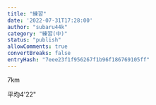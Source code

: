 ```yaml
---
title: "練習"
date: '2022-07-31T17:28:00'
author: "subaru44k"
category: "練習(中)"
status: "publish"
allowComments: true
convertBreaks: false
entryHash: "7eee23f1f956267f1b96f186769105ff"
---
```

7km<div>平均4'22"</div>
